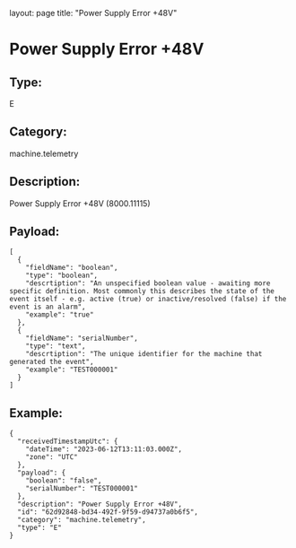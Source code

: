 layout: page
title: "Power Supply Error +48V"

# Power Supply Error +48V

## Type:

E

## Category:

machine.telemetry

## Description: 

Power Supply Error +48V (8000.11115)

## Payload:

```
[
  {
    "fieldName": "boolean",
    "type": "boolean",
    "descrtiption": "An unspecified boolean value - awaiting more specific definition. Most commonly this describes the state of the event itself - e.g. active (true) or inactive/resolved (false) if the event is an alarm",
    "example": "true"
  },
  {
    "fieldName": "serialNumber",
    "type": "text",
    "descrtiption": "The unique identifier for the machine that generated the event",
    "example": "TEST000001"
  }
]
```

## Example:

```
{
  "receivedTimestampUtc": {
    "dateTime": "2023-06-12T13:11:03.000Z",
    "zone": "UTC"
  },
  "payload": {
    "boolean": "false",
    "serialNumber": "TEST000001"
  },
  "description": "Power Supply Error +48V",
  "id": "62d92848-bd34-492f-9f59-d94737a0b6f5",
  "category": "machine.telemetry",
  "type": "E"
}
```
